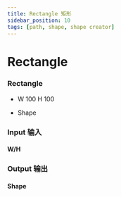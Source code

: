 ```yaml
---
title: Rectangle 矩形
sidebar_position: 10
tags: [path, shape, shape creator]
---
```


# Rectangle

<div className="patch-container">
    <div className="patch processor">
        <h3>Rectangle</h3>
        <ul className="inputs">
            <li>W <span>100</span> H <span>100</span></li>
        </ul>
        <ul className="outputs">
            <li>Shape</li>
        </ul>
    </div>
</div>

<div className="port-descriptions">
<div className="inputs">

### Input 输入

#### W/H


</div>
<div className="outputs">

### Output 输出

#### Shape

</div>
</div>